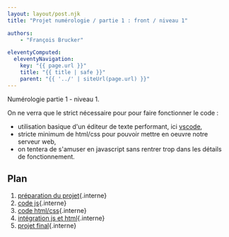 ```yaml
---
layout: layout/post.njk
title: "Projet numérologie / partie 1 : front / niveau 1"

authors:
    - "François Brucker"

eleventyComputed:
  eleventyNavigation:
    key: "{{ page.url }}"
    title: "{{ title | safe }}"
    parent: "{{ '../' | siteUrl(page.url) }}"
---
```


<!-- début résumé -->

Numérologie partie 1 - niveau 1.

<!-- fin résumé -->

On ne verra que le strict nécessaire pour pour faire fonctionner le code :

* utilisation basique d'un éditeur de texte performant, ici [vscode](https://code.visualstudio.com/),
* stricte minimum de html/css pour pouvoir mettre en oeuvre notre serveur web,
* on tentera de s'amuser en javascript sans rentrer trop dans les détails de fonctionnement.

## Plan

1. [préparation du projet](./1-preparation){.interne}
2. [code js](2-code_js){.interne}
3. [code html/css](./3-html_css){.interne}
4. [intégration js et html](./4-integration_html_js){.interne}
5. [projet final](./5-structures){.interne}
